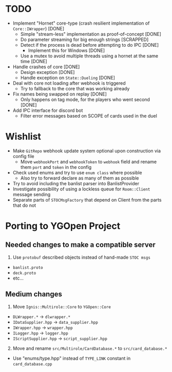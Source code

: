 # TODO

* Implement "Hornet" core-type (crash resilient implementation of `Core::IWrapper`) [DONE]
  * Simple "stream-less" implementation as proof-of-concept [DONE]
  * Do parameter streaming for big enough strings [SCRAPPED]
  * Detect if the process is dead before attempting to do IPC [DONE]
    * Implement this for Windows [DONE]
  * Use a mutex to avoid multiple threads using a hornet at the same time [DONE]
* Handle crashes of core [DONE]
  * Design exception [DONE]
  * Handle exception on `State::Dueling` [DONE]
* Deal with core not loading after webhook is triggered
  * Try to fallback to the core that was working already
* Fix names being swapped on replay [DONE]
  * Only happens on tag mode, for the players who went second [DONE]
* Add IPC interface for discord bot
  * Filter error messages based on SCOPE of cards used in the duel

# Wishlist

* Make `GitRepo` webhook update system optional upon construction via config file
  * Move `webhookPort` and `webhookToken` to `webhook` field and rename them `port` and `token` in the config
* Check used enums and try to use `enum class` where possible
  * Also try to forward declare as many of them as possible
* Try to avoid including the banlist parser into BanlistProvider
* Investigate possibility of using a lockless queue for `Room::Client` message sending
* Separate parts of `STOCMsgFactory` that depend on Client from the parts that do not

# Porting to YGOpen Project

## Needed changes to make a compatible server
1. Use `protobuf` described objects instead of hand-made `STOC msgs`
  * `banlist.proto`
  * `deck.proto`
  * etc...

## Medium changes
1. Move `Ignis::Multirole::Core` to `YGOpen::Core`
  * `DLWrapper.*` -> `dlwrapper.*`
  * `IDataSupplier.hpp` -> `data_supplier.hpp`
  * `IWrapper.hpp` -> `wrapper.hpp`
  * `ILogger.hpp` -> `logger.hpp`
  * `IScriptSupplier.hpp` -> `script_supplier.hpp`
2. Move and rename `src/Multirole/CardDatabase.*` to `src/card_database.*`
  * Use "enums/type.hpp" instead of `TYPE_LINK` constant in `card_database.cpp`
